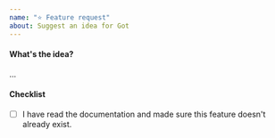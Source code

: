 ```yaml
---
name: "⭐ Feature request"
about: Suggest an idea for Got
---
```


#### What's the idea?

...

<!-- If it's possible to make a workaround, please include the code too! It'll help us when working on the feature. 🦄 -->

#### Checklist

- [ ] I have read the documentation and made sure this feature doesn't already exist.
